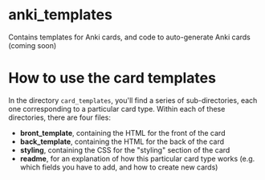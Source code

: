# anki_templates
Contains templates for Anki cards, and code to auto-generate Anki cards (coming soon)

# How to use the card templates

In the directory `card_templates`, you'll find a series of sub-directories, each one corresponding to a particular card type. Within each of these directories, there are four files:

* **bront_template**, containing the HTML for the front of the card
* **back_template**, containing the HTML for the back of the card
* **styling**, containing the CSS for the "styling" section of the card
* **readme**, for an explanation of how this particular card type works (e.g. which fields you have to add, and how to create new cards)

